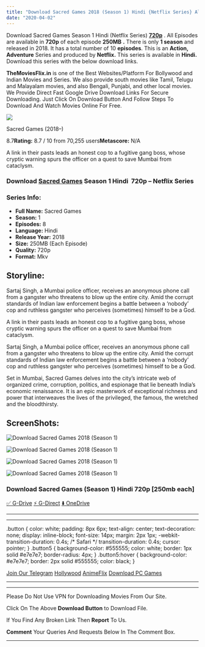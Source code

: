 ```yaml
---
title: "Download Sacred Games 2018 (Season 1) Hindi {Netflix Series} All Episodes WeB-DL || 720p [250MB]"
date: "2020-04-02"
---
```


Download Sacred Games Season 1 Hindi (Netflix Series) [**720p**](https://1moviesflix.com/720p-movies/) . All Episodes are available in **720p** of each episode **250MB** **.** There is only **1 season** and released in 2018. It has a total number of 10 **episodes**. This is an **Action, Adventure** Series and produced by **Netflix.** This series is available in **Hindi.** Download this series with the below download links.

**TheMoviesFlix.in** is one of the Best Websites/Platform For Bollywood and Indian Movies and Series. We also provide south movies like Tamil, Telugu and Malayalam movies, and also Bengali, Punjabi, and other local movies. We Provide Direct Fast Google Drive Download Links For Secure Downloading. Just Click On Download Button And Follow Steps To Download And Watch Movies Online For Free.

[![](https://m.media-amazon.com/images/M/MV5BMjJlMjJlMzYtNmU5Yy00N2MwLWJmMjEtNWUwZWIyMGViZDgyXkEyXkFqcGdeQXVyOTAzMTc2MjA@._V1_SX300.jpg)](https://www.imdb.com/title/tt6077448/ "Sacred Games")

Sacred Games (2018–)

8.7**Rating:** 8.7 / 10 from 70,255 users**Metascore:** N/A

A link in their pasts leads an honest cop to a fugitive gang boss, whose cryptic warning spurs the officer on a quest to save Mumbai from cataclysm.

### Download [Sacred Games](https://www.imdb.com/title/tt6077448/) Season 1 Hindi  720p – Netflix Series

### Series Info:

- **Full Name:** Sacred Games
- **Season:** 1
- **Episodes:** 8
- **Language:** Hindi
- **Release Year:** 2018
- **Size:** 250MB (Each Episode)
- **Quality:** 720p
- **Format:** Mkv

## Storyline:

Sartaj Singh, a Mumbai police officer, receives an anonymous phone call from a gangster who threatens to blow up the entire city. Amid the corrupt standards of Indian law enforcement begins a battle between a ‘nobody’ cop and ruthless gangster who perceives (sometimes) himself to be a God.

A link in their pasts leads an honest cop to a fugitive gang boss, whose cryptic warning spurs the officer on a quest to save Mumbai from cataclysm.

Sartaj Singh, a Mumbai police officer, receives an anonymous phone call from a gangster who threatens to blow up the entire city. Amid the corrupt standards of Indian law enforcement begins a battle between a ‘nobody’ cop and ruthless gangster who perceives (sometimes) himself to be a God.

Set in Mumbai, Sacred Games delves into the city’s intricate web of organized crime, corruption, politics, and espionage that lie beneath India’s economic renaissance. It is an epic masterwork of exceptional richness and power that interweaves the lives of the privileged, the famous, the wretched and the bloodthirsty.

## ScreenShots:

![Download Sacred Games 2018 (Season 1) ](https://i.imgur.com/eHLQpMd.jpg)

![Download Sacred Games 2018 (Season 1) ](https://i.imgur.com/clZh0X9.png)

![Download Sacred Games 2018 (Season 1) ](https://i.imgur.com/K1zCxY3.jpg)

![Download Sacred Games 2018 (Season 1) ](https://i.imgur.com/okMRHhM.png)

### Download Sacred Games (Season 1) Hindi 720p \[250mb each\]

[✅ G-Drive](https://1moviesflix.com?a270777880=TnFpQTVPNkdoYWhvYkEzWjZ3L3JiQkdaS3dMWE43Q3hhRnhpYkFsUzhKNDZXVytvTlR6ZDZDV3lFNDNTdGN0L3U2ekF5NUV1SjFpakU0UzUyV0hxL3pBUEdYNjIxS0dSKzZiOEFoMy9IY289) [⚡ G-Direct](https://1moviesflix.com?a270777880=TnFpQTVPNkdoYWhvYkEzWjZ3L3JiQkdaS3dMWE43Q3hhRnhpYkFsUzhKNDZXVytvTlR6ZDZDV3lFNDNTdGN0L29obDBDQ3Qwbmlkd2JEMmJ6TzQvQUtreW1aSWd5Y2VyVDdRYUdlbVdoTW89) [⬇️ OneDrive](https://1moviesflix.com?a270777880=TnFpQTVPNkdoYWhvYkEzWjZ3L3JiQkdaS3dMWE43Q3hhRnhpYkFsUzhKNDZXVytvTlR6ZDZDV3lFNDNTdGN0L1hHQUN0SGtwZ1BucHU0OXpNTTAxR093am5tNVhXdEI4eUR4VDRLMDBicEE9)

* * *

* * *

.button { color: white; padding: 8px 6px; text-align: center; text-decoration: none; display: inline-block; font-size: 14px; margin: 2px 1px; -webkit-transition-duration: 0.4s; /\* Safari \*/ transition-duration: 0.4s; cursor: pointer; } .button5 { background-color: #555555; color: white; border: 1px solid #e7e7e7; border-radius: 4px; } .button5:hover { background-color: #e7e7e7; border: 2px solid #555555; color: black; }

[Join Our Telegram](http://gdrivepro.xyz/join.php) [Hollywood](https://moviesverse.com/) [AnimeFlix](https://animeflix.in/) [Download PC Games](https://gamesflix.net/)  

* * *

* * *

  

Please Do Not Use VPN for Downloading Movies From Our Site.

Click On The Above **Download Button** to Download File.

If You Find Any Broken Link Then **Report** To Us.

**Comment** Your Queries And Requests Below In The Comment Box.

* * *
